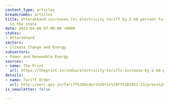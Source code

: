 ```yaml
---
content_type: articles
breadcrumbs: articles
title: Uttarakhand increases its electricity tariff by 2.68 percent for domestic consumers
  in the state
date: 2022-04-06 07:00:00 +0000
states:
- Uttarakhand
sectors:
- Climate Change and Energy
subsectors:
- Power and Renewable Energy
sources:
- name: The Print
  url: https://theprint.in/india/electricity-tariffs-increase-by-2-68-pc-in-uttarakhand/897585/
details:
- name: Tariff Order
  url: http://uerc.gov.in/Tariff%20Orders%20for%20FY%202022-23/press%20relase%202022-33/UPCL/2%20Press_Note-UPCL__31-03-2022%20English.pdf
is_newsletter: false

---
```

